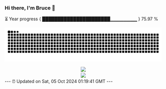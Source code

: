 ### Hi there, I'm Bruce 👋
⏳ Year progress { ██████████████████████▁▁▁▁▁▁▁▁ } 75.97 %

![](https://raw.githubusercontent.com/Swiftie13st/Swiftie13st/main/assets/github-contribution-grid-snake-dark.svg)


<div align="center"> <img src="https://metrics.lecoq.io/Swiftie13st?template=classic&config.timezone=Asia%2FShanghai"> </div>

<div align="center"> <img src="https://github-readme-streak-stats.herokuapp.com/?user=Swiftie13st" /> </div>
---
⏰ Updated on Sat, 05 Oct 2024 01:19:41 GMT
---


